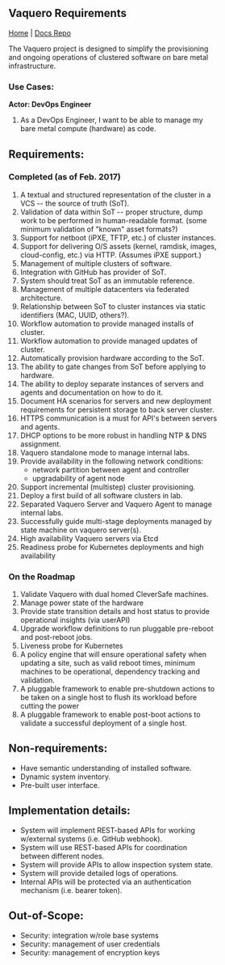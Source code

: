 <head>
            <meta charset="UTF-8">
            <!--[if IE]><meta http-equiv="X-UA-Compatible" content="IE=edge"><![endif]-->
            <meta name="viewport" content="width=device-width, initial-scale=1.0">
            <title>Vaquero Requirements</title>
            <link rel="stylesheet" type="text/css" href="../doc.css">
            <link rel="stylesheet" href="https://fonts.googleapis.com/css?family=Open+Sans:300,300italic,400,400italic,600,600italic%7CNoto+Serif:400,400italic,700,700italic%7CDroid+Sans+Mono:400">
                      <link rel='shortcut icon' href='cow.png' type='image/x-icon'/ >
            <style>
                .markdown-body {
                    box-sizing: border-box;
                    min-width: 200px;
                    max-width: 1200px;
                    margin: 0 auto;
                    padding: 45px;
                }
            </style>
</head><article class="markdown-body">

# Vaquero Requirements
[Home](https://ciscocloud.github.io/vaquero-docs/) | [Docs Repo](https://github.com/CiscoCloud/vaquero-docs/tree/master)

The Vaquero project is designed to simplify the provisioning and ongoing operations of clustered software on bare metal infrastructure.

### Use Cases:

**Actor: DevOps Engineer**

1. As a DevOps Engineer, I want to be able to manage my bare metal compute (hardware) as code.

## Requirements:

### Completed (as of Feb. 2017)
1. A textual and structured representation of the cluster in a VCS -- the source of truth (SoT).
2. Validation of data within SoT -- proper structure, dump work to be performed in human-readable format. (some minimum validation of "known" asset formats?)
3. Support for netboot (iPXE, TFTP, etc.) of cluster instances.
4. Support for delivering O/S assets (kernel, ramdisk, images, cloud-config, etc.) via HTTP. (Assumes iPXE support.)
5. Management of multiple clusters of software.
6. Integration with GitHub has provider of SoT.
7. System should treat SoT as an immutable reference.
8. Management of multiple datacenters via federated architecture.
9. Relationship between SoT to cluster instances via static identifiers (MAC, UUID, others?).
10. Workflow automation to provide managed installs of cluster.
11. Workflow automation to provide managed updates of cluster.
12. Automatically provision hardware according to the SoT.
13. The ability to gate changes from SoT before applying to hardware.
14. The ability to deploy separate instances of servers and agents and documentation on how to do it.
15. Document HA scenarios for servers and new deployment requirements for persistent storage to back server cluster.
16. HTTPS communication is a must for API's between servers and agents.
17. DHCP options to be more robust in handling NTP & DNS assignment.
18. Vaquero standalone mode to manage internal labs.
19. Provide availability in the following network conditions:
    * network partition between agent and controller
    * upgradability of agent node
20. Support incremental (multistep) cluster provisioning.
21. Deploy a first build of all software clusters in lab.
22. Separated Vaquero Server and Vaquero Agent to manage internal labs.
23. Successfully guide multi-stage deployments managed by state machine on vaquero server(s).
24. High availability Vaquero servers via Etcd
25. Readiness probe for Kubernetes deployments and high availability


### On the Roadmap
1. Validate Vaquero with dual homed CleverSafe machines.
2. Manage power state of the hardware
3. Provide state transition details and host status to provide operational insights (via userAPI)
4. Upgrade workflow definitions to run pluggable pre-reboot and post-reboot jobs.
5. Liveness probe for Kubernetes
6. A policy engine that will ensure operational safety when updating a site, such as valid reboot times, minimum machines to be operational, dependency tracking and validation.
7. A pluggable framework to enable pre-shutdown actions to be taken on a single host to flush its workload before cutting the power
8. A pluggable framework to enable post-boot actions to validate a successful deployment of a single host.

## Non-requirements:

* Have semantic understanding of installed software.
* Dynamic system inventory.
* Pre-built user interface.

## Implementation details:

* System will implement REST-based APIs for working w/external systems (i.e. GitHub webhook).
* System will use REST-based APIs for coordination between different nodes.
* System will provide APIs to allow inspection system state.
* System will provide detailed logs of operations.
* Internal APIs will be protected via an authentication mechanism (i.e. bearer token).

## Out-of-Scope:

* Security: integration w/role base systems
* Security: management of user credentials
* Security: management of encryption keys
